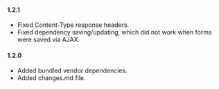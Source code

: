 #### 1.2.1
* Fixed Content-Type response headers.
* Fixed dependency saving/updating, which did not work when forms were saved via AJAX.

#### 1.2.0
* Added bundled vendor dependencies.
* Added changes.md file.